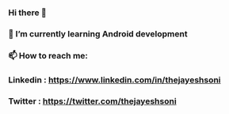 ### Hi there 👋
### 🌱 I’m currently learning Android development
### 📫 How to reach me: 
### Linkedin : https://www.linkedin.com/in/thejayeshsoni
### Twitter  : https://twitter.com/thejayeshsoni

<!--
**thejayeshsoni/thejayeshsoni** is a ✨ _special_ ✨ repository because its `README.md` (this file) appears on your GitHub profile.

- 🌱 I’m currently learning Android development
- 📫 How to reach me: 
- Linkedin : https://www.linkedin.com/in/thejayeshsoni
- Twitter  : https://twitter.com/thejayeshsoni
